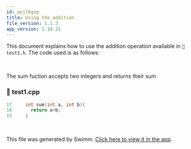 ```yaml
---
id: pejl6gvp
title: Using the addition
file_version: 1.1.3
app_version: 1.18.21
---
```


This document explains how to use the addition operation available in `📄 test1.h`. The code used is as follows:

<br/>

The sum fuction accepts two integers and returns their sum
<!-- NOTE-swimm-snippet: the lines below link your snippet to Swimm -->
### 📄 test1.cpp
```c++
17     int sum(int a, int b){
18       return a+b;
19     }
```

<br/>

This file was generated by Swimm. [Click here to view it in the app](https://app.swimm.io/repos/Z2l0aHViJTNBJTNBc3dpbW1fdGVzdCUzQSUzQWluZmluaXRyb24=/docs/pejl6gvp).
